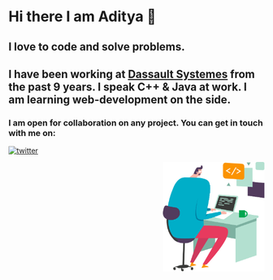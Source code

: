 # Hi there I am Aditya 👋
## I love to code and solve problems.
## I have been working at [Dassault Systemes](https://3ds.com) from the past 9 years. I speak C++ & Java at work. I am learning web-development on the side. 

### I am open for collaboration on any project. You can get in touch with me on:

<a href="https://twitter.com/scr33nslaver" target="_blank" style="display:block"><img style="width:50px" src="https://img.icons8.com/color/96/000000/twitter-squared.png" alt="twitter"/></a>
<link href="style.css" rel="stylesheet"></link>
<a href="https://ls.graphics/" target="_blank"><img style="width:200px;float:right;display:inline-block" src="https://raw.githubusercontent.com/aadityadeshmukh/aadityadeshmukh/master/Coding.png" alt="Image of a coder"></a>

<!-- Image credit: <a href="https://ls.graphics/" target="_blank">LS Graphics</a> -->
<!--
**aadityadeshmukh/aadityadeshmukh** is a ✨ _special_ ✨ repository because its `README.md` (this file) appears on your GitHub profile.

Here are some ideas to get you started:

- 🔭 I’m currently working on ...
- 🌱 I’m currently learning ...
- 👯 I’m looking to collaborate on ...
- 🤔 I’m looking for help with ...
- 💬 Ask me about ...
- 📫 How to reach me: ...
- 😄 Pronouns: ...
- ⚡ Fun fact: ...
-->
